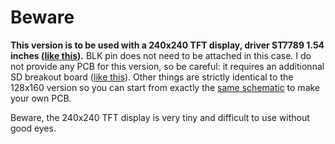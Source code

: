 # Beware

**This version is to be used with a 240x240 TFT display, driver ST7789 1.54 inches ([like this](https://fr.aliexpress.com/item/1005003760323160.html)).** BLK pin does not need to be attached in this case. I do not provide any PCB for this version, so be careful: it requires an additionnal SD breakout board ([like this](https://fr.aliexpress.com/item/1005005407671816.html)). Other things are strictly identical to the 128x160 version so you can start from exactly the [same schematic](https://github.com/Raphael-Boichot/Mitsubishi-M64282FP-dashcam/blob/main/Codes/128x160%20THT%20version/128x160_PCB%20and%20schematic/Main%20PCB/Schematic_Dashboy%20camera_NiMH_2023-05-14.pdf) to make your own PCB.

Beware, the 240x240 TFT display is very tiny and difficult to use without good eyes.
